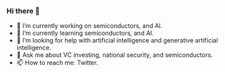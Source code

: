 ### Hi there 👋

- 🔭 I’m currently working on semiconductors, and AI.  
- 🌱 I’m currently learning semiconductors, and AI.
- 🤔 I’m looking for help with artificial intelligence and generative artificial intelligence.
- 💬 Ask me about VC investing, national security, and semiconductors.
- 📫 How to reach me: Twitter.
